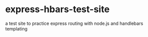 # express-hbars-test-site
a test site to practice express routing with node.js and handlebars templating
